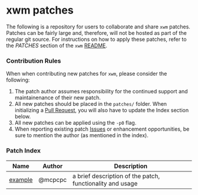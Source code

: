 # xwm patches

The following is a repository for users to collaborate and share `xwm` patches. Patches can be fairly large and, therefore, will not be hosted as part of the regular git source.  For instructions on how to apply these patches, refer to the *PATCHES* section of the `xwm` [README](https://raw.githubusercontent.com/mcpcpc/xwm/main/README).

### Contribution Rules

When when contributing new patches for `xwm`, please consider the following:

1.   The patch author assumes responsibility for the continued support and maintainenance of their new patch.
2.   All new patches should be placed in the `patches/` folder. When initializing a [Pull Request](https://github.com/mcpcpc/xwm-patches/pulls), you will also have to update the Index section below.
3.   All new patches can be applied using the `-p0` flag.
4.   When reporting existing patch [Issues](https://github.com/mcpcpc/xwm-patches/issues) or enhancement opportunities, be sure to mention the author (as mentioned in the index).

### Patch Index

| Name | Author | Description |
|-|-|-|
| [example](patches/example.patch) | @mcpcpc | a brief description of the patch, functionality and usage |
